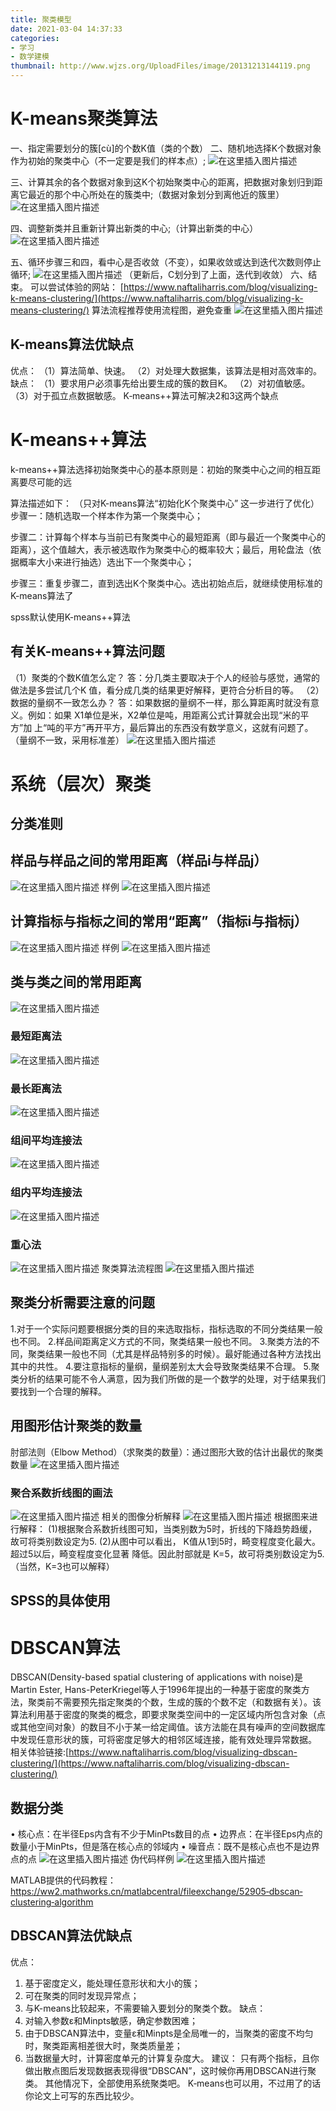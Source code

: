 ```yaml
---
title: 聚类模型
date: 2021-03-04 14:37:33
categories:
- 学习
- 数学建模
thumbnail: http://www.wjzs.org/UploadFiles/image/20131213144119.png
---
```


# K-means聚类算法
一、指定需要划分的簇[cù]的个数K值（类的个数）
二、随机地选择K个数据对象作为初始的聚类中心（不一定要是我们的样本点）;
![在这里插入图片描述](https://img-blog.csdnimg.cn/20210128150717427.png)

三、计算其余的各个数据对象到这K个初始聚类中心的距离，把数据对象划归到距离它最近的那个中心所处在的簇类中;（数据对象划分到离他近的簇里）
![在这里插入图片描述](https://img-blog.csdnimg.cn/20210128150729796.png)

四、调整新类并且重新计算出新类的中心;（计算出新类的中心）
![在这里插入图片描述](https://img-blog.csdnimg.cn/20210128150738213.png)

五、循环步骤三和四，看中心是否收敛（不变），如果收敛或达到迭代次数则停止循环;
![在这里插入图片描述](https://img-blog.csdnimg.cn/20210128150830330.png)
（更新后，C划分到了上面，迭代到收敛）
六、结束。
可以尝试体验的网站：
[https://www.naftaliharris.com/blog/visualizing-k-means-clustering/](https://www.naftaliharris.com/blog/visualizing-k-means-clustering/)
算法流程推荐使用流程图，避免查重
![在这里插入图片描述](https://img-blog.csdnimg.cn/20210128152000132.png?x-oss-process=image/watermark,type_ZmFuZ3poZW5naGVpdGk,shadow_10,text_aHR0cHM6Ly9ibG9nLmNzZG4ubmV0L3FxXzQ1ODkzNTkx,size_16,color_FFFFFF,t_70)
## K-means算法优缺点
优点：
（1）算法简单、快速。
（2）对处理大数据集，该算法是相对高效率的。
缺点：
（1）要求用户必须事先给出要生成的簇的数目K。 
（2）对初值敏感。
（3）对于孤立点数据敏感。
K‐means++算法可解决2和3这两个缺点
# K-means++算法
k-means++算法选择初始聚类中心的基本原则是：初始的聚类中心之间的相互距离要尽可能的远

算法描述如下：
（只对K-means算法“初始化K个聚类中心” 这一步进行了优化）
步骤一：随机选取一个样本作为第一个聚类中心；

步骤二：计算每个样本与当前已有聚类中心的最短距离（即与最近一个聚类中心的距离），这个值越大，表示被选取作为聚类中心的概率较大；最后，用轮盘法（依据概率大小来进行抽选）选出下一个聚类中心；

步骤三：重复步骤二，直到选出K个聚类中心。选出初始点后，就继续使用标准的K-means算法了

spss默认使用K-means++算法

## 有关K-means++算法问题
（1）聚类的个数K值怎么定？
         答：分几类主要取决于个人的经验与感觉，通常的做法是多尝试几个K
         值，看分成几类的结果更好解释，更符合分析目的等。
（2）数据的量纲不一致怎么办？
         答：如果数据的量纲不一样，那么算距离时就没有意义。例如：如果
         X1单位是米，X2单位是吨，用距离公式计算就会出现“米的平方”加
         上“吨的平方”再开平方，最后算出的东西没有数学意义，这就有问题了。
         （量纲不一致，采用标准差）
         ![在这里插入图片描述](https://img-blog.csdnimg.cn/20210128160739513.png?x-oss-process=image/watermark,type_ZmFuZ3poZW5naGVpdGk,shadow_10,text_aHR0cHM6Ly9ibG9nLmNzZG4ubmV0L3FxXzQ1ODkzNTkx,size_16,color_FFFFFF,t_70)
# 系统（层次）聚类
## 分类准则
## 样品与样品之间的常用距离（样品i与样品j）
![在这里插入图片描述](https://img-blog.csdnimg.cn/20210128164646980.png?x-oss-process=image/watermark,type_ZmFuZ3poZW5naGVpdGk,shadow_10,text_aHR0cHM6Ly9ibG9nLmNzZG4ubmV0L3FxXzQ1ODkzNTkx,size_16,color_FFFFFF,t_70)
样例
![在这里插入图片描述](https://img-blog.csdnimg.cn/20210128164702932.png?x-oss-process=image/watermark,type_ZmFuZ3poZW5naGVpdGk,shadow_10,text_aHR0cHM6Ly9ibG9nLmNzZG4ubmV0L3FxXzQ1ODkzNTkx,size_16,color_FFFFFF,t_70)
## 计算指标与指标之间的常用“距离”（指标i与指标j）
![在这里插入图片描述](https://img-blog.csdnimg.cn/20210128164731247.png?x-oss-process=image/watermark,type_ZmFuZ3poZW5naGVpdGk,shadow_10,text_aHR0cHM6Ly9ibG9nLmNzZG4ubmV0L3FxXzQ1ODkzNTkx,size_16,color_FFFFFF,t_70)
样例
![在这里插入图片描述](https://img-blog.csdnimg.cn/20210128164746480.png?x-oss-process=image/watermark,type_ZmFuZ3poZW5naGVpdGk,shadow_10,text_aHR0cHM6Ly9ibG9nLmNzZG4ubmV0L3FxXzQ1ODkzNTkx,size_16,color_FFFFFF,t_70)
## 类与类之间的常用距离
![在这里插入图片描述](https://img-blog.csdnimg.cn/20210128165005445.png?x-oss-process=image/watermark,type_ZmFuZ3poZW5naGVpdGk,shadow_10,text_aHR0cHM6Ly9ibG9nLmNzZG4ubmV0L3FxXzQ1ODkzNTkx,size_16,color_FFFFFF,t_70)
### 最短距离法
![在这里插入图片描述](https://img-blog.csdnimg.cn/20210128165143839.png?x-oss-process=image/watermark,type_ZmFuZ3poZW5naGVpdGk,shadow_10,text_aHR0cHM6Ly9ibG9nLmNzZG4ubmV0L3FxXzQ1ODkzNTkx,size_16,color_FFFFFF,t_70)

### 最长距离法
![在这里插入图片描述](https://img-blog.csdnimg.cn/20210128165156295.png?x-oss-process=image/watermark,type_ZmFuZ3poZW5naGVpdGk,shadow_10,text_aHR0cHM6Ly9ibG9nLmNzZG4ubmV0L3FxXzQ1ODkzNTkx,size_16,color_FFFFFF,t_70)

### 组间平均连接法
![在这里插入图片描述](https://img-blog.csdnimg.cn/20210128165204187.png?x-oss-process=image/watermark,type_ZmFuZ3poZW5naGVpdGk,shadow_10,text_aHR0cHM6Ly9ibG9nLmNzZG4ubmV0L3FxXzQ1ODkzNTkx,size_16,color_FFFFFF,t_70)

### 组内平均连接法
![在这里插入图片描述](https://img-blog.csdnimg.cn/20210128165213341.png?x-oss-process=image/watermark,type_ZmFuZ3poZW5naGVpdGk,shadow_10,text_aHR0cHM6Ly9ibG9nLmNzZG4ubmV0L3FxXzQ1ODkzNTkx,size_16,color_FFFFFF,t_70)

### 重心法

![在这里插入图片描述](https://img-blog.csdnimg.cn/20210128165222309.png?x-oss-process=image/watermark,type_ZmFuZ3poZW5naGVpdGk,shadow_10,text_aHR0cHM6Ly9ibG9nLmNzZG4ubmV0L3FxXzQ1ODkzNTkx,size_16,color_FFFFFF,t_70)
聚类算法流程图
![在这里插入图片描述](https://img-blog.csdnimg.cn/20210128165415120.png?x-oss-process=image/watermark,type_ZmFuZ3poZW5naGVpdGk,shadow_10,text_aHR0cHM6Ly9ibG9nLmNzZG4ubmV0L3FxXzQ1ODkzNTkx,size_16,color_FFFFFF,t_70)
## 聚类分析需要注意的问题
1.对于一个实际问题要根据分类的目的来选取指标，指标选取的不同分类结果一般也不同。
2.样品间距离定义方式的不同，聚类结果一般也不同。
3.聚类方法的不同，聚类结果一般也不同（尤其是样品特别多的时候）。最好能通过各种方法找出其中的共性。
4.要注意指标的量纲，量纲差别太大会导致聚类结果不合理。
5.聚类分析的结果可能不令人满意，因为我们所做的是一个数学的处理，对于结果我们要找到一个合理的解释。
## 用图形估计聚类的数量
肘部法则（Elbow Method）（求聚类的数量）：通过图形大致的估计出最优的聚类数量
![在这里插入图片描述](https://img-blog.csdnimg.cn/20210128172200308.png?x-oss-process=image/watermark,type_ZmFuZ3poZW5naGVpdGk,shadow_10,text_aHR0cHM6Ly9ibG9nLmNzZG4ubmV0L3FxXzQ1ODkzNTkx,size_16,color_FFFFFF,t_70)
### 聚合系数折线图的画法
![在这里插入图片描述](https://img-blog.csdnimg.cn/20210128172934541.png?x-oss-process=image/watermark,type_ZmFuZ3poZW5naGVpdGk,shadow_10,text_aHR0cHM6Ly9ibG9nLmNzZG4ubmV0L3FxXzQ1ODkzNTkx,size_16,color_FFFFFF,t_70)
相关的图像分析解释
![在这里插入图片描述](https://img-blog.csdnimg.cn/20210128172953769.png?x-oss-process=image/watermark,type_ZmFuZ3poZW5naGVpdGk,shadow_10,text_aHR0cHM6Ly9ibG9nLmNzZG4ubmV0L3FxXzQ1ODkzNTkx,size_16,color_FFFFFF,t_70)
根据图来进行解释：
(1)根据聚合系数折线图可知，当类别数为5时，折线的下降趋势趋缓，故可将类别数设定为5.
(2)从图中可以看出， K值从1到5时，畸变程度变化最大。超过5以后，畸变程度变化显著
降低。因此肘部就是 K=5，故可将类别数设定为5.（当然，K=3也可以解释）
## SPSS的具体使用
# DBSCAN算法
DBSCAN(Density-based spatial clustering of applications with noise)是Martin Ester, Hans-PeterKriegel等人于1996年提出的一种基于密度的聚类方法，聚类前不需要预先指定聚类的个数，生成的簇的个数不定（和数据有关）。该算法利用基于密度的聚类的概念，即要求聚类空间中的一定区域内所包含对象（点或其他空间对象）的数目不小于某一给定阈值。该方法能在具有噪声的空间数据库中发现任意形状的簇，可将密度足够大的相邻区域连接，能有效处理异常数据。
相关体验链接:[https://www.naftaliharris.com/blog/visualizing-dbscan-clustering/](https://www.naftaliharris.com/blog/visualizing-dbscan-clustering/)
## 数据分类
• 核心点：在半径Eps内含有不少于MinPts数目的点
• 边界点：在半径Eps内点的数量小于MinPts，但是落在核心点的邻域内
• 噪音点：既不是核心点也不是边界点的点
![在这里插入图片描述](https://img-blog.csdnimg.cn/20210128175810306.png?x-oss-process=image/watermark,type_ZmFuZ3poZW5naGVpdGk,shadow_10,text_aHR0cHM6Ly9ibG9nLmNzZG4ubmV0L3FxXzQ1ODkzNTkx,size_16,color_FFFFFF,t_70)
伪代码样例
![在这里插入图片描述](https://img-blog.csdnimg.cn/20210128180233847.png?x-oss-process=image/watermark,type_ZmFuZ3poZW5naGVpdGk,shadow_10,text_aHR0cHM6Ly9ibG9nLmNzZG4ubmV0L3FxXzQ1ODkzNTkx,size_16,color_FFFFFF,t_70)

MATLAB提供的代码教程：
https://ww2.mathworks.cn/matlabcentral/fileexchange/52905‐dbscan‐clustering‐algorithm
## DBSCAN算法优缺点
优点：
1. 基于密度定义，能处理任意形状和大小的簇；
2. 可在聚类的同时发现异常点；
3. 与K-means比较起来，不需要输入要划分的聚类个数。
缺点：
4. 对输入参数ε和Minpts敏感，确定参数困难；
5. 由于DBSCAN算法中，变量ε和Minpts是全局唯一的，当聚类的密度不均匀时，聚类距离相差很大时，聚类质量差；
6. 当数据量大时，计算密度单元的计算复杂度大。
建议：
只有两个指标，且你做出散点图后发现数据表现得很“DBSCAN”，这时候你再用DBSCAN进行聚类。
其他情况下，全部使用系统聚类吧。
K‐means也可以用，不过用了的话你论文上可写的东西比较少。